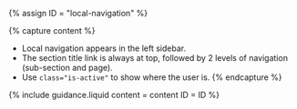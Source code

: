 {% assign ID = "local-navigation" %}

{% capture content %}
- Local navigation appears in the left sidebar.
- The section title link is always at top, followed by 2 levels of navigation (sub-section and page).
- Use `class="is-active"` to show where the user is.
{% endcapture %}

{% include guidance.liquid  content = content  ID = ID %}
